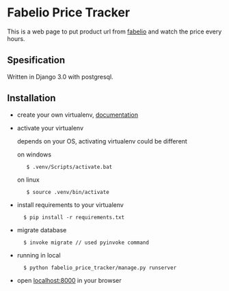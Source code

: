 # Fabelio Price Tracker

This is a web page to put product url from [fabelio](https://fabelio.com/) and watch the price every hours.

## Spesification

Written in Django 3.0 with postgresql.

## Installation

* create your own virtualenv, [documentation](https://virtualenv.pypa.io/en/stable/installation.html)
* activate your virtualenv

   depends on your OS, activating virtualenv could be different

   on windows
   ```shell script
      $ .venv/Scripts/activate.bat
    ```

   on linux
   ```shell script
      $ source .venv/bin/activate
    ```
* install requirements to your virtualenv

    ```shell script
      $ pip install -r requirements.txt
    ```

* migrate database

    ```shell script
      $ invoke migrate // used pyinvoke command
    ```

* running in local

    ```shell script
      $ python fabelio_price_tracker/manage.py runserver
    ```

* open [localhost:8000](http://localhost:8000) in your browser
